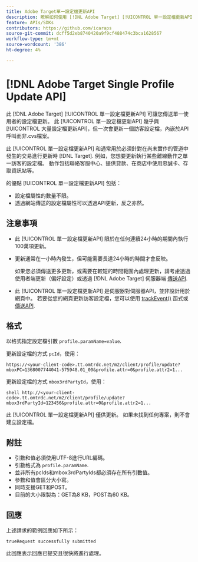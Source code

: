```yaml
---
title: Adobe Target單一設定檔更新API
description: 瞭解如何使用 [!DNL Adobe Target] [!UICONTROL 單一設定檔更新API] 將單一訪客的設定檔資料傳送至 [!DNL Target].
feature: APIs/SDKs
contributors: https://github.com/icaraps
source-git-commit: dcff5d2eb8740420a9f9cf488474c3bca1628567
workflow-type: tm+mt
source-wordcount: '386'
ht-degree: 4%

---
```


# [!DNL Adobe Target Single Profile Update API]

此 [!DNL Adobe Target] [!UICONTROL 單一設定檔更新API] 可讓您傳送單一使用者的設定檔更新。 此 [!UICONTROL 單一設定檔更新API] 幾乎與 [!UICONTROL 大量設定檔更新API]，但一次會更新一個訪客設定檔，內嵌於API呼叫而非.cvs檔案。

此 [!UICONTROL 單一設定檔更新API] 和通常用於必須針對在尚未實作的管道中發生的交易進行更新時 [!DNL Target]. 例如，您想要更新執行某些離線動作之單一訪客的設定檔。 動作包括聯絡客服中心、提供貸款、在商店中使用忠誠卡、存取資訊站等。

的優點 [!UICONTROL 單一設定檔更新API] 包括：

* 設定檔屬性的數量不限。
* 透過網站傳送的設定檔屬性可以透過API更新，反之亦然。

## 注意事項

* 此 [!UICONTROL 單一設定檔更新API] 限於在任何連續24小時的期間內執行100萬項更新。
* 更新通常在一小時內發生，但可能需要長達24小時的時間才會反映。

  如果您必須傳送更多更新，或需要在較短的時間範圍內處理更新，請考慮透過使用者端更新（偏好設定）或透過 [!DNL Adobe Target] 伺服器端 [傳送API](/help/dev/implement/delivery-api/overview.md).

* 此 [!UICONTROL 單一設定檔更新API] 是伺服器對伺服器API，並非設計用於網頁中。 若要從您的網頁更新訪客設定檔，您可以使用 [trackEvent()](/help/dev/implement/client-side/atjs/atjs-functions/adobe-target-trackevent.md) 函式或 [傳送API](/help/dev/implement/delivery-api/overview.md).

## 格式

以格式指定設定檔引數 `profile.paramName=value`.

更新設定檔的方式 `pcId`，使用：

``````
https://<your-client-code>.tt.omtrdc.net/m2/client/profile/update?mboxPC=1368007744041-575948.01_00&profile.attr=0&profile.attr2=1...
``````

更新設定檔的方式 `mbox3rdPartyId`，使用：

``````
shell http://<your-client-code>.tt.omtrdc.net/m2/client/profile/update?mbox3rdPartyId=123456&profile.attr=0&profile.attr2=1...
``````

此 [!UICONTROL 單一設定檔更新API] 僅供更新。 如果未找到任何專案，則不會建立設定檔。

## 附註

* 引數和值必須使用UTF-8進行URL編碼。
* 引數格式為 `profile.paramName`.
* 並非所有pcIds和mbox3rdPartyIds都必須存在所有引數值。
* 參數和值會區分大小寫。 
* 同時支援GET和POST。
* 目前的大小限製為：GET為8 KB，POST為60 KB。

## 回應

上述請求的範例回應如下所示：

`trueRequest successfully submitted`

此回應表示回應已提交且很快將進行處理。